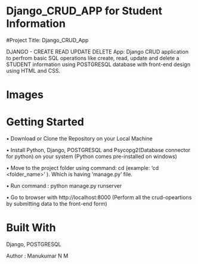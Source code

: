 # Django_CRUD_APP for Student Information

#Project Title:
 Django_CRUD_App
 
DJANGO - CREATE READ UPDATE DELETE App: Django CRUD application to perfrom basic SQL operations like create, read, update and delete a STUDENT information using POSTGRESQL database
with front-end design using HTML and CSS.

# Images

# Getting Started
•	Download or Clone the Repository on your Local Machine

•	Install Python, Django, POSTGRESQL and Psycopg2(Database connector for python) on your system (Python comes pre-installed on windows)

•	Move to the project folder using command: cd  <foldername> (example: ‘cd <folder_name>’ ). Which is having ‘manage.py’ file.

•	Run command : python manage.py runserver

•	Go to browser with http://localhost:8000 
(Perform all the crud-opeartions by submitting data to the front-end form)



# Built With
Django, POSTGRESQL

Author : Manukumar N M 
